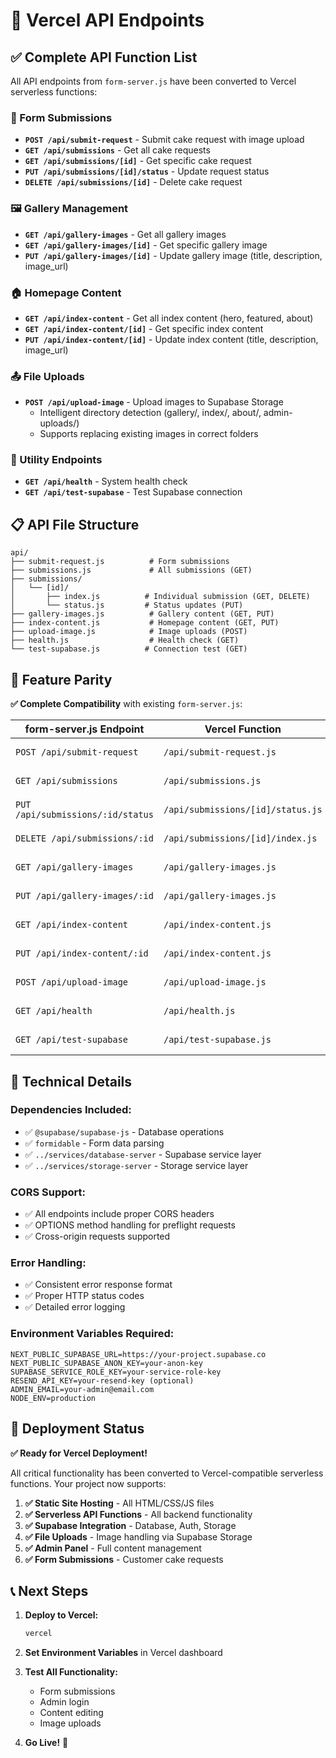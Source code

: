 # 🚀 Vercel API Endpoints

## ✅ Complete API Function List

All API endpoints from `form-server.js` have been converted to Vercel serverless functions:

### **📝 Form Submissions**
- **`POST /api/submit-request`** - Submit cake request with image upload
- **`GET /api/submissions`** - Get all cake requests  
- **`GET /api/submissions/[id]`** - Get specific cake request
- **`PUT /api/submissions/[id]/status`** - Update request status
- **`DELETE /api/submissions/[id]`** - Delete cake request

### **🖼️ Gallery Management**
- **`GET /api/gallery-images`** - Get all gallery images
- **`GET /api/gallery-images/[id]`** - Get specific gallery image
- **`PUT /api/gallery-images/[id]`** - Update gallery image (title, description, image_url)

### **🏠 Homepage Content**
- **`GET /api/index-content`** - Get all index content (hero, featured, about)
- **`GET /api/index-content/[id]`** - Get specific index content
- **`PUT /api/index-content/[id]`** - Update index content (title, description, image_url)

### **📤 File Uploads**
- **`POST /api/upload-image`** - Upload images to Supabase Storage
  - Intelligent directory detection (gallery/, index/, about/, admin-uploads/)
  - Supports replacing existing images in correct folders

### **🔧 Utility Endpoints**
- **`GET /api/health`** - System health check
- **`GET /api/test-supabase`** - Test Supabase connection

## 📋 API File Structure

```
api/
├── submit-request.js          # Form submissions
├── submissions.js             # All submissions (GET)
├── submissions/
│   └── [id]/
│       ├── index.js          # Individual submission (GET, DELETE)
│       └── status.js         # Status updates (PUT)
├── gallery-images.js          # Gallery content (GET, PUT)
├── index-content.js           # Homepage content (GET, PUT)
├── upload-image.js            # Image uploads (POST)
├── health.js                  # Health check (GET)
└── test-supabase.js          # Connection test (GET)
```

## 🎯 Feature Parity

**✅ Complete Compatibility** with existing `form-server.js`:

| form-server.js Endpoint | Vercel Function | Status |
|------------------------|-----------------|---------|
| `POST /api/submit-request` | `/api/submit-request.js` | ✅ Complete |
| `GET /api/submissions` | `/api/submissions.js` | ✅ Complete |
| `PUT /api/submissions/:id/status` | `/api/submissions/[id]/status.js` | ✅ Complete |
| `DELETE /api/submissions/:id` | `/api/submissions/[id]/index.js` | ✅ Complete |
| `GET /api/gallery-images` | `/api/gallery-images.js` | ✅ Complete |
| `PUT /api/gallery-images/:id` | `/api/gallery-images.js` | ✅ Complete |
| `GET /api/index-content` | `/api/index-content.js` | ✅ Complete |
| `PUT /api/index-content/:id` | `/api/index-content.js` | ✅ Complete |
| `POST /api/upload-image` | `/api/upload-image.js` | ✅ Complete |
| `GET /api/health` | `/api/health.js` | ✅ Complete |
| `GET /api/test-supabase` | `/api/test-supabase.js` | ✅ Complete |

## 🔧 Technical Details

### **Dependencies Included:**
- ✅ `@supabase/supabase-js` - Database operations
- ✅ `formidable` - Form data parsing
- ✅ `../services/database-server` - Supabase service layer
- ✅ `../services/storage-server` - Storage service layer

### **CORS Support:**
- ✅ All endpoints include proper CORS headers
- ✅ OPTIONS method handling for preflight requests
- ✅ Cross-origin requests supported

### **Error Handling:**
- ✅ Consistent error response format
- ✅ Proper HTTP status codes
- ✅ Detailed error logging

### **Environment Variables Required:**
```env
NEXT_PUBLIC_SUPABASE_URL=https://your-project.supabase.co
NEXT_PUBLIC_SUPABASE_ANON_KEY=your-anon-key
SUPABASE_SERVICE_ROLE_KEY=your-service-role-key
RESEND_API_KEY=your-resend-key (optional)
ADMIN_EMAIL=your-admin@email.com
NODE_ENV=production
```

## 🚀 Deployment Status

**✅ Ready for Vercel Deployment!**

All critical functionality has been converted to Vercel-compatible serverless functions. Your project now supports:

1. **✅ Static Site Hosting** - All HTML/CSS/JS files
2. **✅ Serverless API Functions** - All backend functionality  
3. **✅ Supabase Integration** - Database, Auth, Storage
4. **✅ File Uploads** - Image handling via Supabase Storage
5. **✅ Admin Panel** - Full content management
6. **✅ Form Submissions** - Customer cake requests

## 📞 Next Steps

1. **Deploy to Vercel:**
   ```bash
   vercel
   ```

2. **Set Environment Variables** in Vercel dashboard

3. **Test All Functionality:**
   - Form submissions
   - Admin login
   - Content editing
   - Image uploads

4. **Go Live!** 🎉
